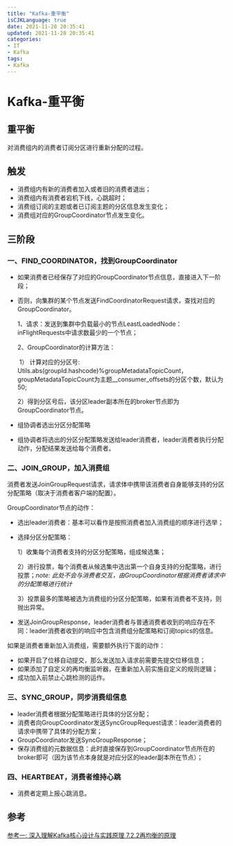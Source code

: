```yaml
---
title: "Kafka-重平衡"
isCJKLanguage: true
date: 2021-11-28 20:35:41
updated: 2021-11-28 20:35:41
categories: 
- IT
- Kafka
tags: 
- Kafka
---
```


# Kafka-重平衡

## 重平衡

对消费组内的消费者订阅分区进行重新分配的过程。

## 触发

* 消费组内有新的消费者加入或者旧的消费者退出；
* 消费组内有消费者宕机下线，心跳超时；
* 消费组订阅的主题或者已订阅主题的分区信息发生变化；
* 消费组对应的GroupCoordinator节点发生变化。

## 三阶段

### 一、FIND_COORDINATOR，找到GroupCoordinator

* 如果消费者已经保存了对应的GroupCoordinator节点信息，直接进入下一阶段；

* 否则，向集群的某个节点发送FindCoordinatorRequest请求，查找对应的GroupCoordinator。

  1、请求：发送到集群中负载最小的节点LeastLoadedNode：inFlightRequests中请求数最少的一个节点；

  2、GroupCoordinator的计算方法：

  ​	1） 计算对应的分区号: Utils.abs(groupId.hashcode)%groupMetadataTopicCount，groupMetadataTopicCount为主题__consumer_offsets的分区个数，默认为50;

  ​	2）得到分区号后，该分区leader副本所在的broker节点即为GroupCoordinator节点。

* 组协调者选出分区分配策略
* 组协调者将选出的分区分配策略发送给leader消费者，leader消费者执行分配动作，分配结果发送给每个消费者。 

### 二、JOIN_GROUP，加入消费组

消费者发送JoinGroupRequest请求，请求体中携带该消费者自身能够支持的分区分配策略（取决于消费者客户端的配置）。

GroupCoordinator节点的动作：

* 选出leader消费者：基本可以看作是按照消费者加入消费组的顺序进行选举；

* 选择分区分配策略：

  1）收集每个消费者支持的分区分配策略，组成候选集；

  2）进行投票，每个消费者从候选集中选出第一个自身支持的分配策略，进行投票；*note: 此处不会与消费者交互，由GroupCoordinator根据消费者请求中的分配策略进行统计*

  3）投票最多的策略被选为消费组的分区分配策略，如果有消费者不支持，则抛出异常。

* 发送JoinGroupResponse，leader消费者与普通消费者收到的响应存在不同：leader消费者收到的响应中包含消费组分配策略和订阅topics的信息。



如果是消费者重新加入消费组，需要额外执行下面的动作：

* 如果开启了位移自动提交，那么发送加入请求前需要先提交位移信息；
* 如果添加了自定义的再均衡监听器，在重新加入前实施自定义的规则逻辑；
* 成功加入前禁止心跳检测的运作。

### 三、SYNC_GROUP，同步消费组信息

* leader消费者根据分配策略进行具体的分区分配；
* 消费者向GroupCoordinator发送SyncGroupRequest请求：leader消费者的请求中携带了具体的分配方案；
* GroupCoordinator发送SyncGroupResponse；
* 保存消费组的元数据信息：此时直接保存到GroupCoordinator节点所在的broker即可（因为该节点本身就是对应分区的leader副本所在节点）；

### 四、HEARTBEAT，消费者维持心跳

* 消费者定期上报心跳消息。

## 参考

[参考一: 深入理解Kafka核心设计与实践原理 7.2.2再均衡的原理]()